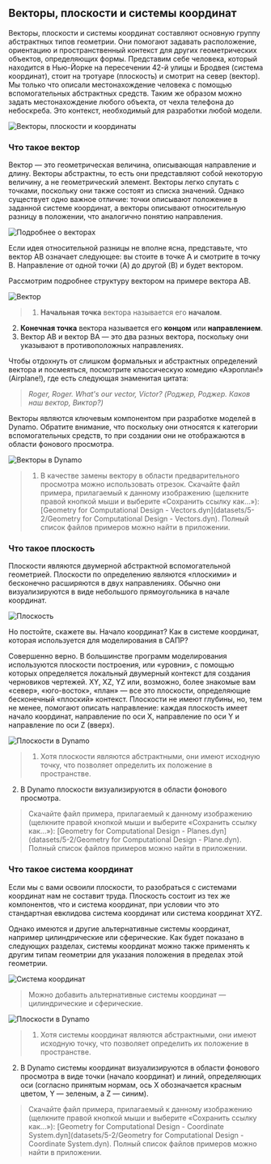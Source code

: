 

## Векторы, плоскости и системы координат

Векторы, плоскости и системы координат составляют основную группу абстрактных типов геометрии. Они помогают задавать расположение, ориентацию и пространственный контекст для других геометрических объектов, определяющих формы. Представим себе человека, который находится в Нью-Йорке на пересечении 42-й улицы и Бродвея (система координат), стоит на тротуаре (плоскость) и смотрит на север (вектор). Мы только что описали местонахождение человека с помощью вспомогательных абстрактных средств. Таким же образом можно задать местонахождение любого объекта, от чехла телефона до небоскреба. Это контекст, необходимый для разработки любой модели.

![Векторы, плоскости и координаты](images/5-2/VectorsPlanesCoodinates.jpg)

### Что такое вектор

Вектор — это геометрическая величина, описывающая направление и длину. Векторы абстрактны, то есть они представляют собой некоторую величину, а не геометрический элемент. Векторы легко спутать с точками, поскольку они также состоят из списка значений. Однако существует одно важное отличие: точки описывают положение в заданной системе координат, а векторы описывают относительную разницу в положении, что аналогично понятию направления.

![Подробнее о векторах](images/5-2/Vector-Detailed.jpg)

Если идея относительной разницы не вполне ясна, представьте, что вектор AB означает следующее: вы стоите в точке A и смотрите в точку B. Направление от одной точки (A) до другой (B) и будет вектором.

Рассмотрим подробнее структуру вектором на примере вектора AB.

![Вектор](images/5-2/Vector.jpg)

> 1. **Начальная точка** вектора называется его **началом**.
2. **Конечная точка** вектора называется его **концом** или **направлением**.
3. Вектор AB и вектор BA — это два разных вектора, поскольку они указывают в противоположных направлениях.

Чтобы отдохнуть от слишком формальных и абстрактных определений вектора и посмеяться, посмотрите классическую комедию «Аэроплан!» (Airplane!), где есть следующая знаменитая цитата:

> *Roger, Roger. What's our vector, Victor? (Роджер, Роджер. Каков наш вектор, Виктор?)*

Векторы являются ключевым компонентом при разработке моделей в Dynamo. Обратите внимание, что поскольку они относятся к категории вспомогательных средств, то при создании они не отображаются в области фонового просмотра.

![Векторы в Dynamo](images/5-2/Dynamo-Vector.jpg)

> 1. В качестве замены вектору в области предварительного просмотра можно использовать отрезок.
> Скачайте файл примера, прилагаемый к данному изображению (щелкните правой кнопкой мыши и выберите «Сохранить ссылку как...»): [Geometry for Computational Design - Vectors.dyn](datasets/5-2/Geometry for Computational Design - Vectors.dyn). Полный список файлов примеров можно найти в приложении.

### Что такое плоскость

Плоскости являются двумерной абстрактной вспомогательной геометрией. Плоскости по определению являются «плоскими» и бесконечно расширяются в двух направлениях. Обычно они визуализируются в виде небольшого прямоугольника в начале координат.

![Плоскость](images/5-2/Plane.jpg)

Но постойте, скажете вы. Начало координат? Как в системе координат, которая используется для моделирования в САПР?

Совершенно верно. В большинстве программ моделирования используются плоскости построения, или «уровни», с помощью которых определяется локальный двумерный контекст для создания черновиков чертежей. XY, XZ, YZ или, возможно, более знакомые вам «север», «юго-восток», «план» — все это плоскости, определяющие бесконечный «плоский» контекст. Плоскости не имеют глубины, но, тем не менее, помогают описать направление: каждая плоскость имеет начало координат, направление по оси X, направление по оси Y и направление по оси Z (вверх).

![Плоскости в Dynamo](images/5-2/Dynamo-Plane.jpg)

> 1. Хотя плоскости являются абстрактными, они имеют исходную точку, что позволяет определить их положение в пространстве.
2. В Dynamo плоскости визуализируются в области фонового просмотра.
> Скачайте файл примера, прилагаемый к данному изображению (щелкните правой кнопкой мыши и выберите «Сохранить ссылку как...»): [Geometry for Computational Design - Planes.dyn](datasets/5-2/Geometry for Computational Design - Plane.dyn). Полный список файлов примеров можно найти в приложении.

### Что такое система координат

Если мы с вами освоили плоскости, то разобраться с системами координат нам не составит труда. Плоскость состоит из тех же компонентов, что и система координат, при условии что это стандартная евклидова система координат или система координат XYZ.

Однако имеются и другие альтернативные системы координат, например цилиндрические или сферические. Как будет показано в следующих разделах, системы координат можно также применять к другим типам геометрии для указания положения в пределах этой геометрии.

![Система координат](images/5-2/CoordinateSystem.jpg)

> Можно добавить альтернативные системы координат — цилиндрические и сферические.

![Плоскости в Dynamo](images/5-2/Dynamo-CoordinateSystem.jpg)

> 1. Хотя системы координат являются абстрактными, они имеют исходную точку, что позволяет определить их положение в пространстве.
2. В Dynamo системы координат визуализируются в области фонового просмотра в виде точки (начало координат) и линий, определяющих оси (согласно принятым нормам, ось X обозначается красным цветом, Y — зеленым, а Z — синим).
> Скачайте файл примера, прилагаемый к данному изображению (щелкните правой кнопкой мыши и выберите «Сохранить ссылку как...»): [Geometry for Computational Design - Coordinate System.dyn](datasets/5-2/Geometry for Computational Design - Coordinate System.dyn). Полный список файлов примеров можно найти в приложении.

